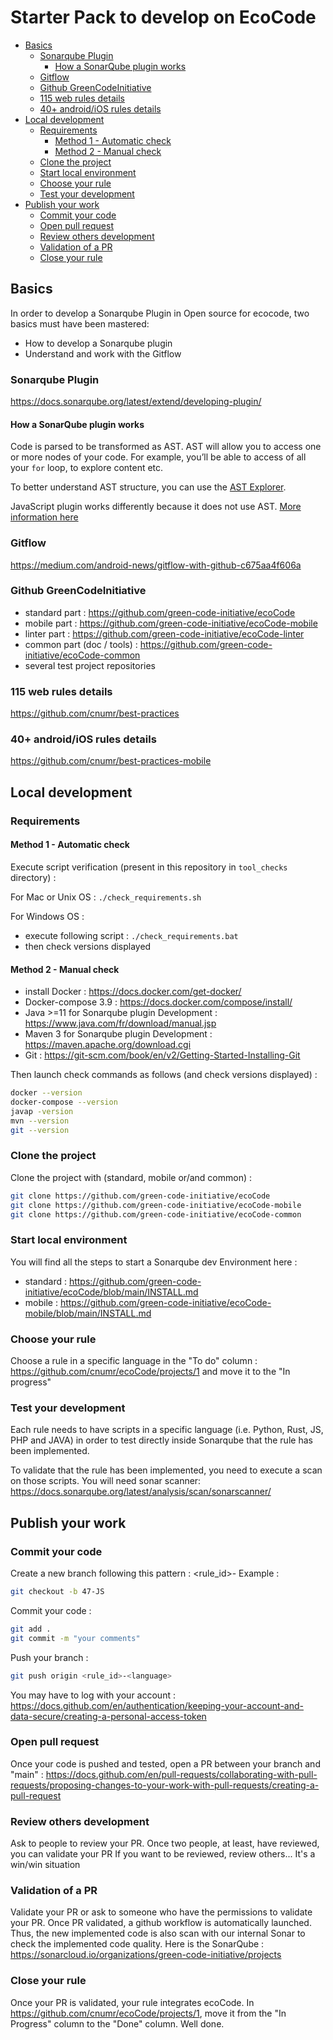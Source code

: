 # Starter Pack to develop on EcoCode

- [Basics](#basics)
  - [Sonarqube Plugin](#sonarqube-plugin)
    - [How a SonarQube plugin works](#how-a-sonarqube-plugin-works)
  - [Gitflow](#gitflow)
  - [Github GreenCodeInitiative](#github-greencodeinitiative)
  - [115 web rules details](#115-web-rules-details)
  - [40+ android/iOS rules details](#40-androidios-rules-details)
- [Local development](#local-development)
  - [Requirements](#requirements)
    - [Method 1 - Automatic check](#method-1---automatic-check)
    - [Method 2 - Manual check](#method-2---manual-check)
  - [Clone the project](#clone-the-project)
  - [Start local environment](#start-local-environment)
  - [Choose your rule](#choose-your-rule)
  - [Test your development](#test-your-development)
- [Publish your work](#publish-your-work)
  - [Commit your code](#commit-your-code)
  - [Open pull request](#open-pull-request)
  - [Review others development](#review-others-development)
  - [Validation of a PR](#validation-of-a-pr)
  - [Close your rule](#close-your-rule)

## Basics

In order to develop a Sonarqube Plugin in Open source for ecocode, two basics must have been mastered:

- How to develop a Sonarqube plugin
- Understand and work with the Gitflow

### Sonarqube Plugin

<https://docs.sonarqube.org/latest/extend/developing-plugin/>

#### How a SonarQube plugin works

Code is parsed to be transformed as AST. AST will allow you to access one or more nodes of your code.
For example, you’ll be able to access of all your `for` loop, to explore content etc.

To better understand AST structure, you can use the [AST Explorer](https://astexplorer.net/).

JavaScript plugin works differently because it does not use AST. [More information here](javascript-plugin/README.md)

### Gitflow

<https://medium.com/android-news/gitflow-with-github-c675aa4f606a>

### Github GreenCodeInitiative

- standard part : <https://github.com/green-code-initiative/ecoCode>
- mobile part : <https://github.com/green-code-initiative/ecoCode-mobile>
- linter part : <https://github.com/green-code-initiative/ecoCode-linter>
- common part (doc / tools) : <https://github.com/green-code-initiative/ecoCode-common>
- several test project repositories

### 115 web rules details

<https://github.com/cnumr/best-practices>

### 40+ android/iOS rules details

<https://github.com/cnumr/best-practices-mobile>

## Local development

### Requirements

#### Method 1 - Automatic check

Execute script verification (present in this repository in `tool_checks` directory) :

For Mac or Unix OS : `./check_requirements.sh`

For Windows OS :

- execute following script : `./check_requirements.bat`
- then check versions displayed

#### Method 2 - Manual check

- install Docker : <https://docs.docker.com/get-docker/>
- Docker-compose 3.9 : <https://docs.docker.com/compose/install/>
- Java >=11 for Sonarqube plugin Development : <https://www.java.com/fr/download/manual.jsp>
- Maven 3 for Sonarqube plugin Development : <https://maven.apache.org/download.cgi>
- Git : <https://git-scm.com/book/en/v2/Getting-Started-Installing-Git>

Then launch check commands as follows (and check versions displayed) :

```sh
docker --version
docker-compose --version
javap -version
mvn --version
git --version
```

### Clone the project

Clone the project with (standard, mobile or/and common) :

```sh
git clone https://github.com/green-code-initiative/ecoCode
git clone https://github.com/green-code-initiative/ecoCode-mobile
git clone https://github.com/green-code-initiative/ecoCode-common
```

### Start local environment

You will find all the steps to start a Sonarqube dev Environment here :

- standard : <https://github.com/green-code-initiative/ecoCode/blob/main/INSTALL.md>
- mobile : <https://github.com/green-code-initiative/ecoCode-mobile/blob/main/INSTALL.md>

### Choose your rule

Choose a rule in a specific language in the "To do" column : <https://github.com/cnumr/ecoCode/projects/1> and move it to the "In progress"

### Test your development

Each rule needs to have scripts in a specific language (i.e. Python, Rust, JS, PHP and JAVA) in order to test directly inside Sonarqube that the rule has been implemented.

To validate that the rule has been implemented, you need to execute a scan on those scripts. You will need sonar scanner: <https://docs.sonarqube.org/latest/analysis/scan/sonarscanner/>

## Publish your work

### Commit your code

Create a new branch following this pattern : <rule_id>-<language>
Example :

```sh
git checkout -b 47-JS
```

Commit your code :

```sh
git add .
git commit -m "your comments"
```

Push your branch :

```sh
git push origin <rule_id>-<language>
```

You may have to log with your account : <https://docs.github.com/en/authentication/keeping-your-account-and-data-secure/creating-a-personal-access-token>

### Open pull request

Once your code is pushed and tested, open a PR between your branch and "main" : <https://docs.github.com/en/pull-requests/collaborating-with-pull-requests/proposing-changes-to-your-work-with-pull-requests/creating-a-pull-request>

### Review others development

Ask to people to review your PR. Once two people, at least, have reviewed, you can validate your PR
If you want to be reviewed, review others... It's a win/win situation

### Validation of a PR

Validate your PR or ask to someone who have the permissions to validate your PR.
Once PR validated, a github workflow is automatically launched. Thus, the new implemented code is also scan with our internal Sonar to check the implemented code quality.
Here is the SonarQube : <https://sonarcloud.io/organizations/green-code-initiative/projects>

### Close your rule

Once your PR is validated, your rule integrates ecoCode. In <https://github.com/cnumr/ecoCode/projects/1>, move it from the "In Progress" column to the "Done" column.
Well done.
